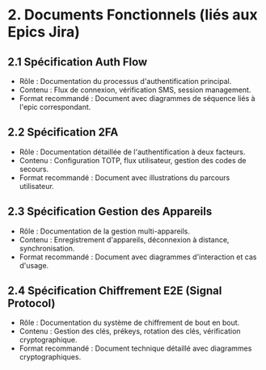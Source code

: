 # 2. Documents Fonctionnels (liés aux Epics Jira)
## 2.1 Spécification Auth Flow
- Rôle : Documentation du processus d'authentification principal.
- Contenu : Flux de connexion, vérification SMS, session management.
- Format recommandé : Document avec diagrammes de séquence liés à l'epic correspondant.
## 2.2 Spécification 2FA
- Rôle : Documentation détaillée de l'authentification à deux facteurs.
- Contenu : Configuration TOTP, flux utilisateur, gestion des codes de secours.
- Format recommandé : Document avec illustrations du parcours utilisateur.
## 2.3 Spécification Gestion des Appareils
- Rôle : Documentation de la gestion multi-appareils.
- Contenu : Enregistrement d'appareils, déconnexion à distance, synchronisation.
- Format recommandé : Document avec diagrammes d'interaction et cas d'usage.
## 2.4 Spécification Chiffrement E2E (Signal Protocol)
- Rôle : Documentation du système de chiffrement de bout en bout.
- Contenu : Gestion des clés, prékeys, rotation des clés, vérification cryptographique.
- Format recommandé : Document technique détaillé avec diagrammes cryptographiques.